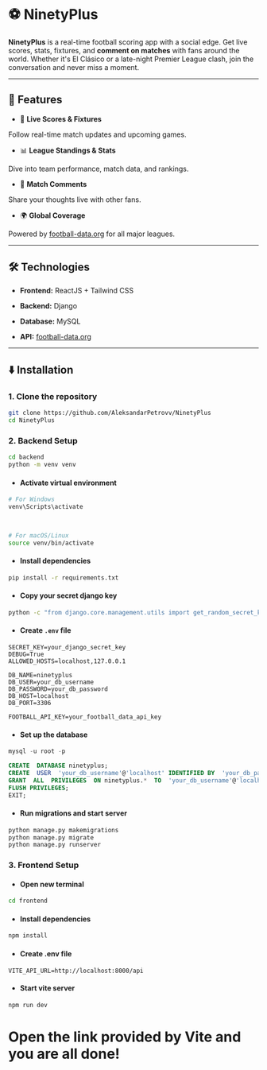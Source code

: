 
# ⚽ **NinetyPlus**

  

**NinetyPlus** is a real-time football scoring app with a social edge. Get live scores, stats, fixtures, and **comment on matches** with fans around the world. Whether it's El Clásico or a late-night Premier League clash, join the conversation and never miss a moment.

  

---

  

## 🚀 **Features**

  

- 📅 **Live Scores & Fixtures**

Follow real-time match updates and upcoming games.

  

- 📊 **League Standings & Stats**

Dive into team performance, match data, and rankings.

  

- 💬 **Match Comments**

Share your thoughts live with other fans.

  

- 🌍 **Global Coverage**

Powered by [football-data.org](https://www.football-data.org/) for all major leagues.

  

---

  

## 🛠️ **Technologies**

  

- **Frontend:** ReactJS + Tailwind CSS

- **Backend:** Django

- **Database:** MySQL

- **API:**  [football-data.org](https://www.football-data.org/)

  

---

  

## ⬇️ **Installation**

  

### 1. **Clone the repository**

  
```bash
git clone https://github.com/AleksandarPetrovv/NinetyPlus
cd NinetyPlus
```

  

### 2. **Backend Setup**

  
```bash
cd backend
python -m venv venv
```

  

- #### Activate virtual environment

  
```bash
# For Windows
venv\Scripts\activate

  

# For macOS/Linux
source venv/bin/activate
```

  

- #### Install dependencies

  
```bash
pip install -r requirements.txt
```

- #### Copy your secret django key


```bash
python -c "from django.core.management.utils import get_random_secret_key; print(get_random_secret_key())"
```

- #### Create `.env` file


```dotenv
SECRET_KEY=your_django_secret_key
DEBUG=True
ALLOWED_HOSTS=localhost,127.0.0.1

DB_NAME=ninetyplus
DB_USER=your_db_username
DB_PASSWORD=your_db_password
DB_HOST=localhost
DB_PORT=3306

FOOTBALL_API_KEY=your_football_data_api_key
```

  

- #### Set up the database

  
```sql
mysql -u root -p

CREATE  DATABASE ninetyplus;
CREATE  USER  'your_db_username'@'localhost' IDENTIFIED BY  'your_db_password';
GRANT  ALL  PRIVILEGES  ON ninetyplus.*  TO  'your_db_username'@'localhost';
FLUSH PRIVILEGES;
EXIT;
```

  

- #### Run migrations and start server

  
```bash
python manage.py makemigrations
python manage.py migrate
python manage.py runserver
```


### 3. **Frontend Setup**

- #### Open new terminal
```bash
cd frontend
```

- #### Install dependencies
```bash
npm install
```

- #### Create .env file
```dotenv
VITE_API_URL=http://localhost:8000/api
```

- #### Start vite server
```bash
npm run dev
```

# Open the link provided by Vite and you are all done!